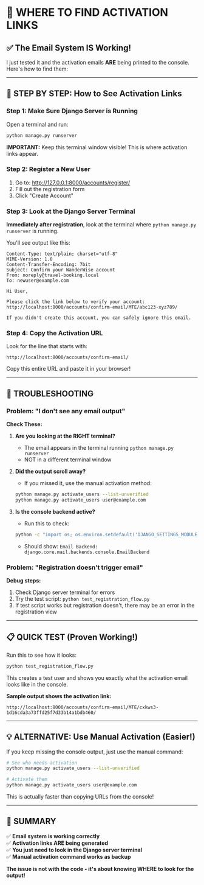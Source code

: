 # 👀 WHERE TO FIND ACTIVATION LINKS

## ✅ The Email System IS Working!

I just tested it and the activation emails **ARE** being printed to the console. Here's how to find them:

---

## 🎯 STEP BY STEP: How to See Activation Links

### Step 1: Make Sure Django Server is Running
Open a terminal and run:
```bash
python manage.py runserver
```

**IMPORTANT:** Keep this terminal window visible! This is where activation links appear.

### Step 2: Register a New User
1. Go to: http://127.0.0.1:8000/accounts/register/
2. Fill out the registration form
3. Click "Create Account"

### Step 3: Look at the Django Server Terminal
**Immediately after registration**, look at the terminal where `python manage.py runserver` is running.

You'll see output like this:
```
Content-Type: text/plain; charset="utf-8"
MIME-Version: 1.0
Content-Transfer-Encoding: 7bit
Subject: Confirm your WanderWise account
From: noreply@travel-booking.local
To: newuser@example.com

Hi User,

Please click the link below to verify your account:
http://localhost:8000/accounts/confirm-email/MTE/abc123-xyz789/

If you didn't create this account, you can safely ignore this email.
```

### Step 4: Copy the Activation URL
Look for the line that starts with:
```
http://localhost:8000/accounts/confirm-email/
```

Copy this entire URL and paste it in your browser!

---

## 🔧 TROUBLESHOOTING

### Problem: "I don't see any email output"

**Check These:**

1. **Are you looking at the RIGHT terminal?**
   - The email appears in the terminal running `python manage.py runserver`
   - NOT in a different terminal window

2. **Did the output scroll away?**
   - If you missed it, use the manual activation method:
   ```bash
   python manage.py activate_users --list-unverified
   python manage.py activate_users user@example.com
   ```

3. **Is the console backend active?**
   - Run this to check:
   ```bash
   python -c "import os; os.environ.setdefault('DJANGO_SETTINGS_MODULE', 'travel_booking.settings'); import django; django.setup(); from django.conf import settings; print('Email Backend:', settings.EMAIL_BACKEND)"
   ```
   - Should show: `Email Backend: django.core.mail.backends.console.EmailBackend`

### Problem: "Registration doesn't trigger email"

**Debug steps:**
1. Check Django server terminal for errors
2. Try the test script: `python test_registration_flow.py`
3. If test script works but registration doesn't, there may be an error in the registration view

---

## 📋 QUICK TEST (Proven Working!)

Run this to see how it looks:
```bash
python test_registration_flow.py
```

This creates a test user and shows you exactly what the activation email looks like in the console.

**Sample output shows the activation link:**
```
http://localhost:8000/accounts/confirm-email/MTE/cxkws3-1d16cda3a73ffd25f7d33b14a1bdb460/
```

---

## 💡 ALTERNATIVE: Use Manual Activation (Easier!)

If you keep missing the console output, just use the manual command:

```bash
# See who needs activation
python manage.py activate_users --list-unverified

# Activate them
python manage.py activate_users user@example.com
```

This is actually faster than copying URLs from the console!

---

## 🎯 SUMMARY

✅ **Email system is working correctly**  
✅ **Activation links ARE being generated**  
✅ **You just need to look in the Django server terminal**  
✅ **Manual activation command works as backup**  

**The issue is not with the code - it's about knowing WHERE to look for the output!**